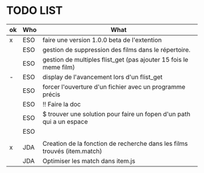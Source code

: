 # TODO LIST

|ok|Who|What|
|---|---|---|
|x|ESO| faire une version 1.0.0 beta de l'extention
||ESO| gestion de suppression des films dans le répertoire.
||ESO| gestion de multiples flist_get (pas ajouter 15 fois le meme film)
|-|ESO| display de l'avancement lors d'un flist_get
||ESO| forcer l'ouverture d'un fichier avec un programme précis
||ESO| !! Faire la doc
||ESO| $ trouver une solution pour faire un fopen d'un path qui a un espace
||ESO|
|||
|x|JDA| Creation de la fonction de recherche dans les films trouvés (item.match)
||JDA| Optimiser les match dans item.js
